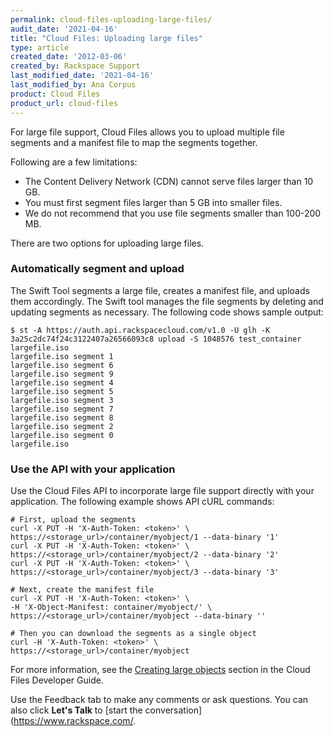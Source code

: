 ```yaml
---
permalink: cloud-files-uploading-large-files/
audit_date: '2021-04-16'
title: "Cloud Files: Uploading large files"
type: article
created_date: '2012-03-06'
created_by: Rackspace Support
last_modified_date: '2021-04-16'
last_modified_by: Ana Corpus
product: Cloud Files
product_url: cloud-files
---
```


For large file support, Cloud Files allows you to upload multiple file
segments and a manifest file to map the segments together.

Following are a few limitations:

-   The Content Delivery Network (CDN) cannot serve files larger than 10 GB.
-   You must first segment files larger than 5 GB into smaller files.
-   We do not recommend that you use file segments smaller than 100-200 MB.

There are two options for uploading large files.

### Automatically segment and upload

The Swift Tool segments a large file, creates a manifest
file, and uploads them accordingly. The Swift tool manages the file segments
by deleting and updating segments as necessary. The following code shows sample output:

    $ st -A https://auth.api.rackspacecloud.com/v1.0 -U glh -K 3a25c2dc74f24c3122407a26566093c8 upload -S 1048576 test_container largefile.iso
    largefile.iso segment 1
    largefile.iso segment 6
    largefile.iso segment 9
    largefile.iso segment 4
    largefile.iso segment 5
    largefile.iso segment 3
    largefile.iso segment 7
    largefile.iso segment 8
    largefile.iso segment 2
    largefile.iso segment 0
    largefile.iso

### Use the API with your application

Use the Cloud Files API to incorporate large file support
directly with your application. The following example shows
API cURL commands:

    # First, upload the segments
    curl -X PUT -H 'X-Auth-Token: <token>' \     https://<storage_url>/container/myobject/1 --data-binary '1'
    curl -X PUT -H 'X-Auth-Token: <token>' \     https://<storage_url>/container/myobject/2 --data-binary '2'
    curl -X PUT -H 'X-Auth-Token: <token>' \     https://<storage_url>/container/myobject/3 --data-binary '3'

    # Next, create the manifest file
    curl -X PUT -H 'X-Auth-Token: <token>' \
    -H 'X-Object-Manifest: container/myobject/' \     https://<storage_url>/container/myobject --data-binary ''

    # Then you can download the segments as a single object
    curl -H 'X-Auth-Token: <token>' \
    https://<storage_url>/container/myobject

For more information, see the
[Creating large objects](https://docs.rackspace.com/docs/cloud-files/v1/use-cases/additional-object-services-information#creating-large-objects)
section in the Cloud Files Developer Guide.

Use the Feedback tab to make any comments or ask questions. You can also click **Let's Talk** to [start the conversation](https://www.rackspace.com/.
